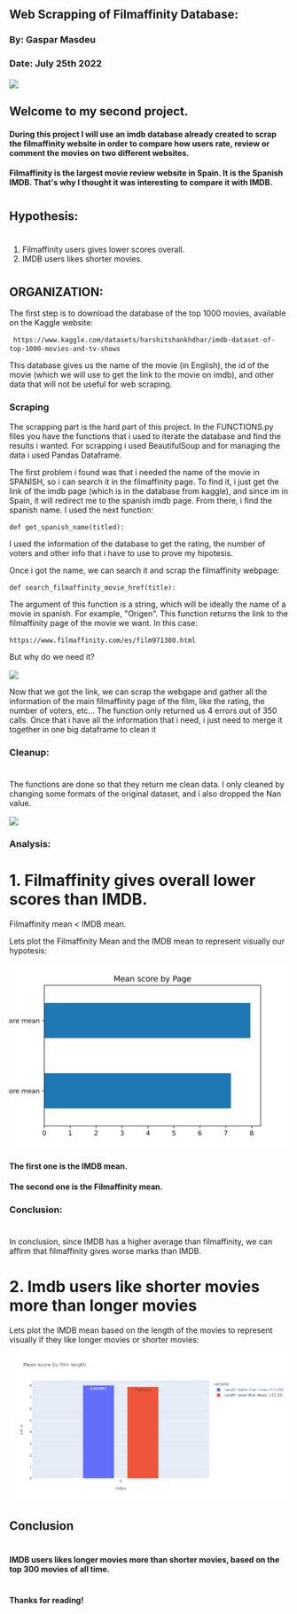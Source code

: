 

## Web Scrapping of Filmaffinity Database:
### By: Gaspar Masdeu
### Date: July 25th 2022

<img src="https://www.filmaffinity.com/favicon.png" width="300" align="center">

## Welcome to my second project.

#### During this project I will use an imdb database already created to scrap the filmaffinity website in order to compare how users rate, review or comment the movies on two different websites.

#### Filmaffinity is the largest movie review website in Spain. It is the Spanish IMDB. That's why I thought it was interesting to compare it with IMDB.

#
## Hypothesis:
#

1. Filmaffinity users gives lower scores overall.
2. IMDB users likes shorter movies.
#

## ORGANIZATION:

The first step is to download the database of the top 1000 movies, available on the Kaggle website:

     https://www.kaggle.com/datasets/harshitshankhdhar/imdb-dataset-of-top-1000-movies-and-tv-shows
     
This database gives us the name of the movie (in English), the id of the movie (which we will use to get the link to the movie on imdb), and other data that will not be useful for web scraping.

### Scraping

The scrapping part is the hard part of this project. In the FUNCTIONS.py files you have the functions that i used to iterate the database and find the results i wanted. For scrapping i used BeautifulSoup and for managing the data i used Pandas Dataframe.

The first problem i found was that i needed the name of the movie in SPANISH, so i can search it in the filmaffinity page. To find it, i just get the link of the imdb page (which is in the database from kaggle), and since im in Spain, it will redirect me to the spanish imdb page. From there, i find the spanish name. I used the next function:

    def get_spanish_name(titled):

I used the information of the database to get the rating, the number of voters and other info that i have to use to prove my hipotesis. 

Once i got the name, we can search it and scrap the filmaffinity webpage:
       
    def search_filmaffinity_movie_href(title):
  
The argument of this function is a string, which will be ideally the name of a movie in spanish. For example, "Origen".
This function returns the link to the filmaffinity page of the movie we want. In this case:

    https://www.filmaffinity.com/es/film971380.html

But why do we need it?

<img src="https://elcomercio.pe/resizer/0iFBjPpjsQ3hI_eQf_lNBYM80V8=/580x330/smart/filters:format(jpeg):quality(75)/arc-anglerfish-arc2-prod-elcomercio.s3.amazonaws.com/public/KNDJCANY4VC3XGHNWQJKINJBOE.png" width="300" align="center">

Now that we got the link, we can scrap the webgape and gather all the information of the main filmaffinity page of the film, like the rating, the number of voters, etc... The function only returned us 4 errors out of 350 calls. Once that i have all the information that i need, i just need to merge it together in one big dataframe to clean it

### Cleanup:
#

The functions are done so that they return me clean data. I only cleaned by changing some formats of the original dataset, and i also dropped the Nan value.

<img src="https://www.econolytics.in/blog/wp-content/uploads/2019/04/5.jpg" width="300" align="center">


### Analysis:
#

# 1. Filmaffinity gives overall lower scores than IMDB.

Filmaffinity mean < IMDB mean.

Lets plot the Filmaffinity Mean and the IMDB mean to represent visually our hypotesis:

![local_picture](./images/mean.jpg)

#### The first one is the IMDB mean.

#### The second one is the Filmaffinity mean.

### Conclusion:
#

In conclusion, since IMDB has a higher average than filmaffinity, we can affirm that filmaffinity gives worse marks than IMDB.

# 2. Imdb users like shorter movies more than longer movies

Lets plot the IMDB mean based on the length of the movies to represent visually if they like longer movies or shorter movies:

![local_picture](./images/mean_score_length.png)

## Conclusion
# 

#### IMDB users likes longer movies more than shorter movies, based on the top 300 movies of all time.
#

#### Thanks for reading!
